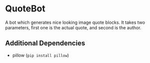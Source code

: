 # QuoteBot
A bot which generates nice looking image quote blocks. It takes two parameters, first one is the actual quote, and second is the author.

## Additional Dependencies
* pillow (```pip install pillow```)